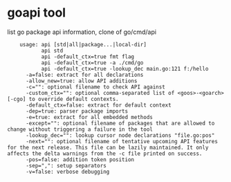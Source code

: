 goapi tool
=====

 list go package api information, clone of go/cmd/api

		usage: api [std|all|package...|local-dir]
		       api std
		       api -default_ctx=true fmt flag
		       api -default_ctx=true -a ./cmd/go
		       api -default_ctx=true -lookup_dec main.go:121 f:/hello 
		  -a=false: extract for all declarations
		  -allow_new=true: allow API additions
		  -c="": optional filename to check API against
		  -custom_ctx="": optional comma-separated list of <goos>-<goarch>[-cgo] to override default contexts.
		  -default_ctx=false: extract for default context
		  -dep=true: parser package imports
		  -e=true: extract for all embedded methods
		  -except="": optional filename of packages that are allowed to change without triggering a failure in the tool
		  -lookup_dec="": lookup cursor node declarations "file.go:pos"
		  -next="": optional filename of tentative upcoming API features for the next release. This file can be lazily maintained. It only affects the delta warnings from the -c file printed on success.
		  -pos=false: addition token position
		  -sep=",": setup separators
		  -v=false: verbose debugging